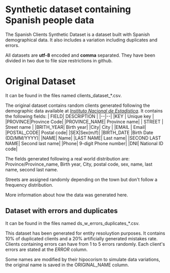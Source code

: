# Synthetic dataset containing Spanish people data

The Spanish Clients Synthetic Dataset is a dataset built with Spanish demographical data. It also includes a variation including duplicates and errors.

All datasets are **utf-8** encoded and **comma** separated. They have been divided in two due to file size restrictions in github.

# Original Dataset

It can be found in the files named clients_dataset_*.csv.

The original dataset contains random clients generated following the demographic data available at *[Instituto Nacional de Estadística](https://www.ine.es/)*. It contains the following fields:
| FIELD| DESCRIPTION  |
|--|--|
|KEY  | Unique key |
|PROVINCE|Province Code|
|PROVINCE_NAME| Province name|
| STREET | Street name |
|BRITH_YEAR| Birth year|
|City| City |
|EMAIL | Email|
|POSTAL_CODE| Postal code|
|SEX|Sex(m/f)|
|BIRTH_DATE |Birth Date (DD/MM/YYYY)|
|NAME| Name|
|LAST NAME| Last name|
|SECOND LAST NAME| Second last name|
|Phone| 9-digit Phone number|
|DNI| National ID code|


The fields generated following a real world distribution are: 
Province/Province_name, Birth year, City, postal code, sex, name, last name, second last name. 

Streets are assigned randomly depending on the town but don't follow a frequency distribution. 

More information about how the data was generated here. 



## Dataset with errors and duplicates

It can be found in the files named ds_w_errors_duplicates_*.csv.

This dataset has been generated for entity resoluytion purposes. It contains 10% of duplicated clients and a 20% artificially generated mistakes rate. Clients containing errors can have from 1 to 5 errors randomly. Each client's errors are stated at the *ERROR* column. 

Some names are modified by their hipocorism to simulate data variations, the original name is saved in the ORIGINAL_NAME column. 



